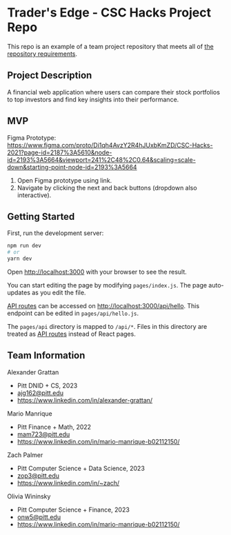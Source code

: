 # Trader's Edge - CSC Hacks Project Repo

This repo is an example of a team project repository that meets all of [the repository requirements](https://www.notion.so/CSC-Hacks-901a62e005c8494fa342e0cc738101ad#da206965e3ed497f9bd6c1ceebd4fac9).

## Project Description

A financial web application where users can compare their stock portfolios to top investors and find key insights into their performance.

## MVP

Figma Prototype: https://www.figma.com/proto/Di1qh4AvzY2R4hJUxbKmZD/CSC-Hacks-2021?page-id=2187%3A5610&node-id=2193%3A5664&viewport=241%2C48%2C0.64&scaling=scale-down&starting-point-node-id=2193%3A5664

1. Open Figma prototype using link.
2. Navigate by clicking the next and back buttons (dropdown also interactive).

## Getting Started

First, run the development server:

```bash
npm run dev
# or
yarn dev
```

Open [http://localhost:3000](http://localhost:3000) with your browser to see the result.

You can start editing the page by modifying `pages/index.js`. The page auto-updates as you edit the file.

[API routes](https://nextjs.org/docs/api-routes/introduction) can be accessed on [http://localhost:3000/api/hello](http://localhost:3000/api/hello). This endpoint can be edited in `pages/api/hello.js`.

The `pages/api` directory is mapped to `/api/*`. Files in this directory are treated as [API routes](https://nextjs.org/docs/api-routes/introduction) instead of React pages.

## Team Information

Alexander Grattan

- Pitt DNID + CS, 2023
- ajg162@pitt.edu
- https://www.linkedin.com/in/alexander-grattan/

Mario Manrique

- Pitt Finance + Math, 2022
- mam723@pitt.edu
- https://www.linkedin.com/in/mario-manrique-b02112150/

Zach Palmer

- Pitt Computer Science + Data Science, 2023
- zop3@pitt.edu
- https://www.linkedin.com/in/~zach/

Olivia Wininsky

- Pitt Computer Science + Finance, 2023
- onw5@pitt.edu
- https://www.linkedin.com/in/mario-manrique-b02112150/
